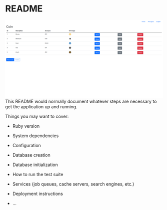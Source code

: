 # README
![alt text](https://raw.githubusercontent.com/manoeljuniorti/crypto-wallet/main/public/welcome_cripto.png)
This README would normally document whatever steps are necessary to get the
application up and running.

Things you may want to cover:

* Ruby version

* System dependencies

* Configuration

* Database creation

* Database initialization

* How to run the test suite

* Services (job queues, cache servers, search engines, etc.)

* Deployment instructions

* ...
